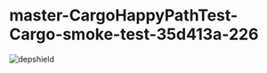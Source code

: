 # master-CargoHappyPathTest-Cargo-smoke-test-35d413a-226

![depshield](https://depshield.sonatype.org/badges/depshield-prod/master-CargoHappyPathTest-Cargo-smoke-test-35d413a-226/depshield.svg)